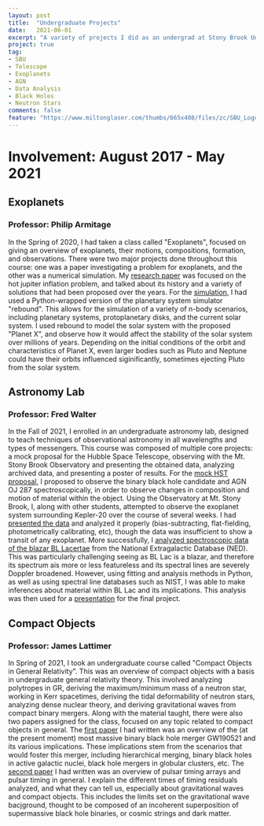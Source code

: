 ```yaml
---
layout: post
title:  "Undergraduate Projects"
date:   2021-06-01
excerpt: "A variety of projects I did as an undergrad at Stony Brook University."
project: true
tag:
- SBU
- Telescope
- Exoplanets
- AGN
- Data Analysis
- Black Holes
- Neutron Stars
comments: false
feature: "https://www.miltonglaser.com/thumbs/665x408/files/zc/SBU_Logo-1934.jpg"
---
```


# Involvement: August 2017 - May 2021

## Exoplanets
### Professor: Philip Armitage

In the Spring of 2020, I had taken a class called "Exoplanets", focused on giving an overview of exoplanets, their motions, compositions, formation, and observations. There were two major projects done throughout this course: one was a paper investigating a problem for exoplanets, and the other was a numerical simulation. My [research paper](/files/AST%20390%20Midterm.pdf) was focused on the hot jupiter inflation problem, and talked about its history and a variety of solutions that had been proposed over the years. For the [simulation](/files/AST390Final.pdf), I had used a Python-wrapped version of the planetary system simulator "rebound". This allows for the simulation of a variety of n-body scenarios, including planetary systems, protoplanetary disks, and the current solar system. I used rebound to model the solar system with the proposed "Planet X", and observe how it would affect the stability of the solar system over millions of years. Depending on the initial conditions of the orbit and characteristics of Planet X, even larger bodies such as Pluto and Neptune could have their orbits influenced siginificantly, sometimes ejecting Pluto from the solar system.

## Astronomy Lab
### Professor: Fred Walter

In the Fall of 2021, I enrolled in an undergraduate astronomy lab, designed to teach techniques of observational astronomy in all wavelengths and types of messengers. This course was composed of multiple core projects: a mock proposal for the Hubble Space Telescope, observing with the Mt. Stony Brook Observatory and presenting the obtained data, analyzing archived data, and presenting a poster of results. For the [mock HST proposal](/files/HSTProp.pdf), I proposed to observe the binary black hole candidate and AGN OJ 287 spectroscopically, in order to observe changes in composition and motion of material within the object. Using the Observatory at Mt. Stony Brook, I, along with other students, attempted to observe the exoplanet system surrounding Kepler-20 over the course of several weeks. I had [presented the data](/files/AST443%20Poster.pptx) and analyzed it properly (bias-subtracting, flat-fielding, photometrically calibrating, etc), though the data was insufficient to show a transit of any exoplanet. More successfully, I [analyzed spectroscopic data of the blazar BL Lacertae](/files/AST443Paper.pdf) from the National Extragalactic Database (NED). This was particularly challenging seeing as BL Lac is a blazar, and therefore its spectrum ais more or less featureless and its spectral lines are severely Doppler broadened. However, using fitting and analysis methods in Python, as well as using spectral line databases such as NIST, I was able to make inferences about material within BL Lac and its implications. This analysis was then used for a [presentation](/files/AST443ArchivalPresentation.pptx) for the final project.

## Compact Objects
### Professor: James Lattimer

In Spring of 2021, I took an undergraduate course called "Compact Objects in General Relativity". This was an overview of compact objects with a basis in undergraduate general relativity theory. This involved analyzing polytropes in GR, deriving the maximum/minimum mass of a neutron star, working in Kerr spacetimes, deriving the tidal deformability of neutron stars, analyzing dense nuclear theory, and deriving gravitational waves from compact binary mergers. Along with the material taught, there were also two papers assigned for the class, focused on any topic related to compact objects in general. The [first paper](/files/Report1.pdf) I had written was an overview of the (at the present moment) most massive binary black hole merger GW190521 and its various implications. These implications stem from the scenarios that would foster this merger, including hierarchical merging, binary black holes in active galactic nuclei, black hole mergers in globular clusters, etc. The [second paper](/files/Report2.pdf) I had written was an overview of pulsar timing arrays and pulsar timing in general. I explain the different times of timing residuals analyzed, and what they can tell us, especially about gravitational waves and compact objects. This includes the limits set on the gravitational wave bacjground, thought to be composed of an incoherent superposition of supermassive black hole binaries, or cosmic strings and dark matter. 

